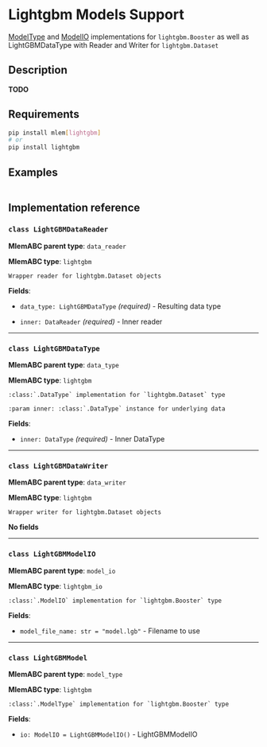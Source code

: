 # Lightgbm Models Support

[ModelType](/doc/user-guide/mlem-abcs#modeltype) and
[ModelIO](/doc/user-guide/mlem-abcs#modelio) implementations for
`lightgbm.Booster` as well as LightGBMDataType with Reader and Writer for
`lightgbm.Dataset`

## Description

**TODO**

## Requirements

```bash
pip install mlem[lightgbm]
# or
pip install lightgbm
```

## Examples

```python

```

## Implementation reference

### `class LightGBMDataReader`

**MlemABC parent type**: `data_reader`

**MlemABC type**: `lightgbm`

    Wrapper reader for lightgbm.Dataset objects

**Fields**:

- `data_type: LightGBMDataType` _(required)_ - Resulting data type

- `inner: DataReader` _(required)_ - Inner reader

---

### `class LightGBMDataType`

**MlemABC parent type**: `data_type`

**MlemABC type**: `lightgbm`

    :class:`.DataType` implementation for `lightgbm.Dataset` type

    :param inner: :class:`.DataType` instance for underlying data

**Fields**:

- `inner: DataType` _(required)_ - Inner DataType

---

### `class LightGBMDataWriter`

**MlemABC parent type**: `data_writer`

**MlemABC type**: `lightgbm`

    Wrapper writer for lightgbm.Dataset objects

**No fields**

---

### `class LightGBMModelIO`

**MlemABC parent type**: `model_io`

**MlemABC type**: `lightgbm_io`

    :class:`.ModelIO` implementation for `lightgbm.Booster` type

**Fields**:

- `model_file_name: str = "model.lgb"` - Filename to use

---

### `class LightGBMModel`

**MlemABC parent type**: `model_type`

**MlemABC type**: `lightgbm`

    :class:`.ModelType` implementation for `lightgbm.Booster` type

**Fields**:

- `io: ModelIO = LightGBMModelIO()` - LightGBMModelIO
